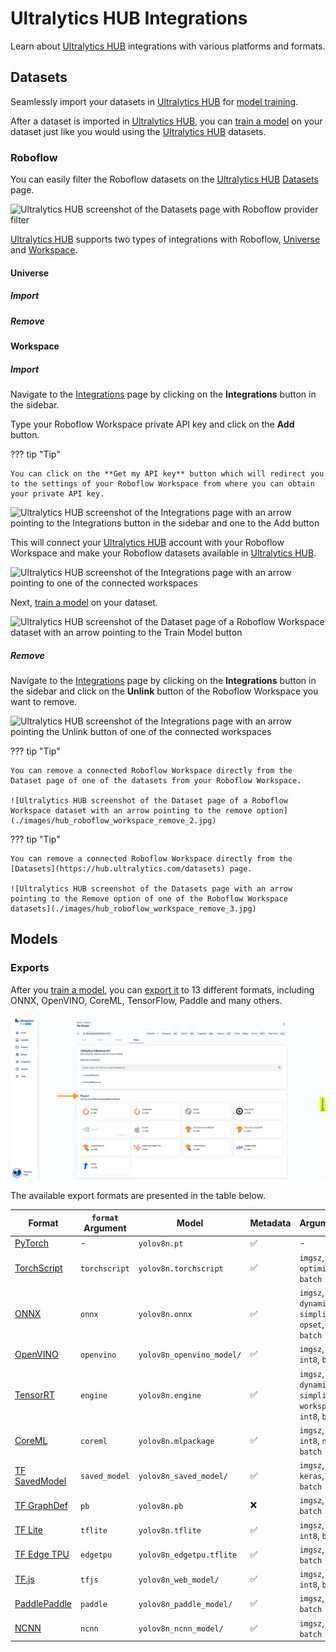 # Ultralytics HUB Integrations

Learn about [Ultralytics HUB](https://bit.ly/ultralytics_hub) integrations with various platforms and formats.

## Datasets

Seamlessly import your datasets in [Ultralytics HUB](https://bit.ly/ultralytics_hub) for [model training](./models.md#train-model).

After a dataset is imported in [Ultralytics HUB](https://bit.ly/ultralytics_hub), you can [train a model](./models.md#train-model) on your dataset just like you would using the [Ultralytics HUB](https://bit.ly/ultralytics_hub) datasets.

### Roboflow

You can easily filter the Roboflow datasets on the [Ultralytics HUB](https://bit.ly/ultralytics_hub) [Datasets](https://hub.ultralytics.com/datasets) page.

![Ultralytics HUB screenshot of the Datasets page with Roboflow provider filter](./images/hub_roboflow_1.jpg)

[Ultralytics HUB](https://bit.ly/ultralytics_hub) supports two types of integrations with Roboflow, [Universe](#universe) and [Workspace](#workspace).

#### Universe

##### Import

##### Remove

#### Workspace

##### Import

Navigate to the [Integrations](https://hub.ultralytics.com/settings?tab=integrations) page by clicking on the **Integrations** button in the sidebar.

Type your Roboflow Workspace private API key and click on the **Add** button.

??? tip "Tip"

    You can click on the **Get my API key** button which will redirect you to the settings of your Roboflow Workspace from where you can obtain your private API key.

![Ultralytics HUB screenshot of the Integrations page with an arrow pointing to the Integrations button in the sidebar and one to the Add button](./images/hub_roboflow_workspace_import_1.jpg)

This will connect your [Ultralytics HUB](https://bit.ly/ultralytics_hub) account with your Roboflow Workspace and make your Roboflow datasets available in [Ultralytics HUB](https://bit.ly/ultralytics_hub).

![Ultralytics HUB screenshot of the Integrations page with an arrow pointing to one of the connected workspaces](./images/hub_roboflow_workspace_import_2.jpg)

Next, [train a model](./models.md#train-model) on your dataset.

![Ultralytics HUB screenshot of the Dataset page of a Roboflow Workspace dataset with an arrow pointing to the Train Model button](./images/hub_roboflow_workspace_import_3.jpg)

##### Remove

Navigate to the [Integrations](https://hub.ultralytics.com/settings?tab=integrations) page by clicking on the **Integrations** button in the sidebar and click on the **Unlink** button of the Roboflow Workspace you want to remove.

![Ultralytics HUB screenshot of the Integrations page with an arrow pointing the Unlink button of one of the connected workspaces](./images/hub_roboflow_workspace_remove_1.jpg)

??? tip "Tip"

    You can remove a connected Roboflow Workspace directly from the Dataset page of one of the datasets from your Roboflow Workspace.

    ![Ultralytics HUB screenshot of the Dataset page of a Roboflow Workspace dataset with an arrow pointing to the remove option](./images/hub_roboflow_workspace_remove_2.jpg)

??? tip "Tip"

    You can remove a connected Roboflow Workspace directly from the [Datasets](https://hub.ultralytics.com/datasets) page.

    ![Ultralytics HUB screenshot of the Datasets page with an arrow pointing to the Remove option of one of the Roboflow Workspace datasets](./images/hub_roboflow_workspace_remove_3.jpg)

## Models

### Exports

After you [train a model](./models.md#train-model), you can [export it](./models.md#deploy-model) to 13 different formats, including ONNX, OpenVINO, CoreML, TensorFlow, Paddle and many others.

![Ultralytics HUB screenshot of the Deploy tab inside the Model page with an arrow pointing to the Export card and all formats exported](https://raw.githubusercontent.com/ultralytics/assets/main/docs/hub/models/hub_deploy_model_1.jpg)

The available export formats are presented in the table below.

| Format                                            | `format` Argument | Model                     | Metadata | Arguments                                                            |
| ------------------------------------------------- | ----------------- | ------------------------- | -------- | -------------------------------------------------------------------- |
| [PyTorch](https://pytorch.org/)                   | -                 | `yolov8n.pt`              | ✅       | -                                                                    |
| [TorchScript](../integrations/torchscript.md)     | `torchscript`     | `yolov8n.torchscript`     | ✅       | `imgsz`, `optimize`, `batch`                                         |
| [ONNX](../integrations/onnx.md)                   | `onnx`            | `yolov8n.onnx`            | ✅       | `imgsz`, `half`, `dynamic`, `simplify`, `opset`, `batch`             |
| [OpenVINO](../integrations/openvino.md)           | `openvino`        | `yolov8n_openvino_model/` | ✅       | `imgsz`, `half`, `int8`, `batch`                                     |
| [TensorRT](../integrations/tensorrt.md)           | `engine`          | `yolov8n.engine`          | ✅       | `imgsz`, `half`, `dynamic`, `simplify`, `workspace`, `int8`, `batch` |
| [CoreML](../integrations/coreml.md)               | `coreml`          | `yolov8n.mlpackage`       | ✅       | `imgsz`, `half`, `int8`, `nms`, `batch`                              |
| [TF SavedModel](../integrations/tf-savedmodel.md) | `saved_model`     | `yolov8n_saved_model/`    | ✅       | `imgsz`, `keras`, `int8`, `batch`                                    |
| [TF GraphDef](../integrations/tf-graphdef.md)     | `pb`              | `yolov8n.pb`              | ❌       | `imgsz`, `batch`                                                     |
| [TF Lite](../integrations/tflite.md)              | `tflite`          | `yolov8n.tflite`          | ✅       | `imgsz`, `half`, `int8`, `batch`                                     |
| [TF Edge TPU](../integrations/edge-tpu.md)        | `edgetpu`         | `yolov8n_edgetpu.tflite`  | ✅       | `imgsz`, `batch`                                                     |
| [TF.js](../integrations/tfjs.md)                  | `tfjs`            | `yolov8n_web_model/`      | ✅       | `imgsz`, `half`, `int8`, `batch`                                     |
| [PaddlePaddle](../integrations/paddlepaddle.md)   | `paddle`          | `yolov8n_paddle_model/`   | ✅       | `imgsz`, `batch`                                                     |
| [NCNN](../integrations/ncnn.md)                   | `ncnn`            | `yolov8n_ncnn_model/`     | ✅       | `imgsz`, `half`, `batch`                                             |
